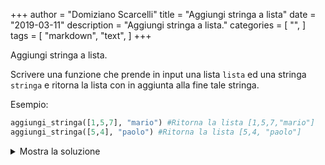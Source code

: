 +++
author = "Domiziano Scarcelli"
title = "Aggiungi stringa a lista"
date = "2019-03-11"
description = "Aggiungi stringa a lista."
categories = [
    "",
]
tags = [
    "markdown",
    "text",
]
+++

Aggiungi stringa a lista.
<!--more-->

Scrivere una funzione che prende in input una lista `lista` ed una stringa `stringa` e ritorna la lista con in aggiunta alla fine tale stringa.

Esempio:

```python
aggiungi_stringa([1,5,7], "mario") #Ritorna la lista [1,5,7,"mario"]
aggiungi_stringa([5,4], "paolo") #Ritorna la lista [5,4, "paolo"]
```
<details>
<summary>Mostra la soluzione</summary>

```python
def aggiungi_stringa(lista, stringa):
	lista.append(stringa)
return lista
```

</details>

